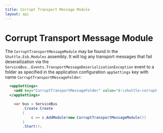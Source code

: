 ```yaml
---
title: Corrupt Transport Message Module
layout: api
---
```

# Corrupt Transport Message Module

The `CorruptTransportMessageModule` may be found in the `Shuttle.Esb.Modules` assembly.  It will log any transport messages that fail deserailization via the `ServiceBus..Events.TransportMessageDeserializationException` event to a folder as specified in the application configuration `appSettings` key with name `CorruptTransportMessageFolder`:

~~~xml
  <appSettings>
    <add key="CorruptTransportMessageFolder" value="d:\shuttle-corrupt-messages"/>
  </appSettings>
~~~

~~~c#
	var bus = ServiceBus
		.Create.Create
		(
			c => c.AddModule(new CorruptTransportMessageModule())
		)
		.Start();
~~~